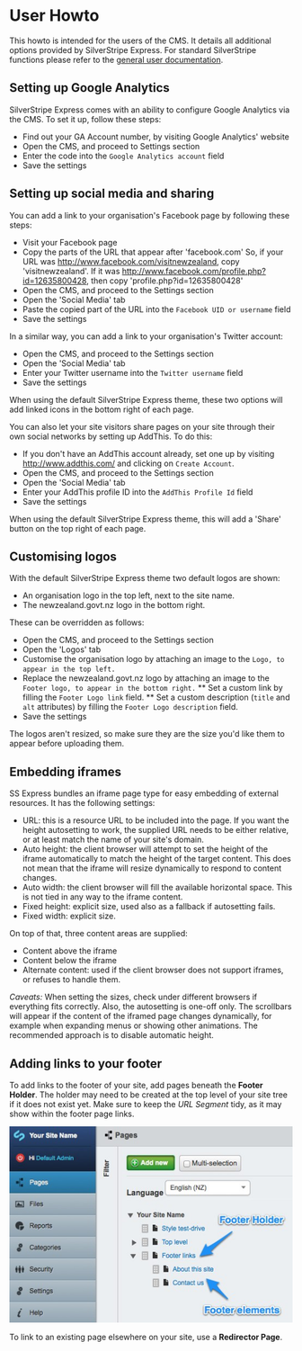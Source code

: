 # User Howto

This howto is intended for the users of the CMS. It details all additional options provided by SilverStripe Express.
For standard SilverStripe functions please refer to the [general user documentation](http://userhelp.silverstripe.org/).

## Setting up Google Analytics

SilverStripe Express comes with an ability to configure Google Analytics via the CMS. To set it up, follow these steps:

* Find out your GA Account number, by visiting Google Analytics' website
* Open the CMS, and proceed to Settings section
* Enter the code into the `Google Analytics account` field
* Save the settings

## Setting up social media and sharing

You can add a link to your organisation's Facebook page by following these steps:

* Visit your Facebook page
* Copy the parts of the URL that appear after 'facebook.com' So, if your URL was
http://www.facebook.com/visitnewzealand, copy 'visitnewzealand'.
If it was http://www.facebook.com/profile.php?id=12635800428, then copy 'profile.php?id=12635800428'
* Open the CMS, and proceed to the Settings section
* Open the 'Social Media' tab
* Paste the copied part of the URL into the `Facebook UID or username` field
* Save the settings

In a similar way, you can add a link to your organisation's Twitter account:

* Open the CMS, and proceed to the Settings section
* Open the 'Social Media' tab
* Enter your Twitter username into the `Twitter username` field
* Save the settings

When using the default SilverStripe Express theme, these two options will add linked icons in the bottom right of each
page.

You can also let your site visitors share pages on your site through their own social networks by setting up AddThis.
To do this:

* If you don't have an AddThis account already, set one up by visiting http://www.addthis.com/ and clicking on
`Create Account`.
* Open the CMS, and proceed to the Settings section
* Open the 'Social Media' tab
* Enter your AddThis profile ID into the `AddThis Profile Id` field
* Save the settings

When using the default SilverStripe Express theme, this will add a 'Share' button on the top right of each page.

## Customising logos

With the default SilverStripe Express theme two default logos are shown:
* An organisation logo in the top left, next to the site name.
* The newzealand.govt.nz logo in the bottom right.

These can be overridden as follows:

* Open the CMS, and proceed to the Settings section
* Open the 'Logos' tab
* Customise the organisation logo by attaching an image to the `Logo, to appear in the top left.`
* Replace the newzealand.govt.nz logo by attaching an image to the `Footer logo, to appear in the bottom right.`
** Set a custom link by filling the `Footer Logo link` field.
** Set a custom description (`title` and `alt` attributes) by filling the `Footer Logo description` field.
* Save the settings

The logos aren't resized, so make sure they are the size you'd like them to appear before uploading them.

## Embedding iframes

SS Express bundles an iframe page type for easy embedding of external resources. It has the following settings:

* URL: this is a resource URL to be included into the page. If you want the height autosetting to work, the supplied URL
needs to be either relative, or at least match the name of your site's domain.
* Auto height: the client browser will attempt to set the height of the iframe automatically to match the height of the
target content. This does not mean that the iframe will resize dynamically to respond to content changes.
* Auto width: the client browser will fill the available horizontal space. This is not tied in any way to the iframe
content.
* Fixed height: explicit size, used also as a fallback if autosetting fails.
* Fixed width: explicit size.

On top of that, three content areas are supplied:

* Content above the iframe
* Content below the iframe
* Alternate content: used if the client browser does not support iframes, or refuses to handle them.

*Caveats:* When setting the sizes, check under different browsers if everything fits correctly. Also, the autosetting
is one-off only. The scrollbars will appear if the content of the iframed page changes dynamically, for example when
expanding menus or showing other animations. The recommended approach is to disable automatic height.

## Adding links to your footer

To add links to the footer of your site, add pages beneath the **Footer Holder**. The holder may need to be created at
the top level of your site tree if it does not exist yet. Make sure to keep the *URL Segment* tidy, as it may show
within the footer page links.

![](_images/footer-links.jpg)

To link to an existing page elsewhere on your site, use a **Redirector Page**.

